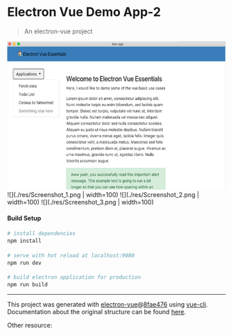 # Electron Vue Demo App-2

> An electron-vue project


<img src="./res/Screenshot_1.png" width="590" height="343" />
![](./res/Screenshot_1.png | width=100)
![](./res/Screenshot_2.png | width=100)
![](./res/Screenshot_3.png | width=100)



#### Build Setup

``` bash
# install dependencies
npm install

# serve with hot reload at localhost:9080
npm run dev

# build electron application for production
npm run build


```

---

This project was generated with [electron-vue](https://github.com/SimulatedGREG/electron-vue)@[8fae476](https://github.com/SimulatedGREG/electron-vue/tree/8fae4763e9d225d3691b627e83b9e09b56f6c935) using [vue-cli](https://github.com/vuejs/vue-cli). Documentation about the original structure can be found [here](https://simulatedgreg.gitbooks.io/electron-vue/content/index.html).


Other resource:
